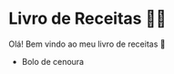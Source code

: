 # Livro de Receitas :woman_cook:

Olá! Bem vindo ao meu livro de receitas :wave:

- Bolo de cenoura


